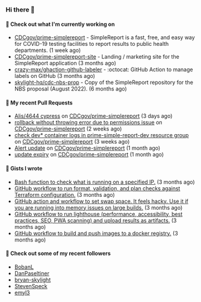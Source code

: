 ### Hi there 👋

#### 🚀 Check out what I'm currently working on

- [CDCgov/prime-simplereport](https://github.com/CDCgov/prime-simplereport) - SimpleReport is a fast, free, and easy way for COVID-19 testing facilities to report results to public health departments. (1 week ago)
- [CDCgov/prime-simplereport-site](https://github.com/CDCgov/prime-simplereport-site) - Landing / marketing site for the SimpleReport application (3 months ago)
- [crazy-max/ghaction-github-labeler](https://github.com/crazy-max/ghaction-github-labeler) - :octocat: GitHub Action to manage labels on GitHub (3 months ago)
- [skylight-hq/cdc-nbs-prop](https://github.com/skylight-hq/cdc-nbs-prop) - Copy of the SimpleReport repository for the NBS proposal (August 2022). (6 months ago)

#### 🔨 My recent Pull Requests

- [Alis/4644 cypress](https://github.com/CDCgov/prime-simplereport/pull/5186) on [CDCgov/prime-simplereport](https://github.com/CDCgov/prime-simplereport) (3 days ago)
- [rollback without throwing error due to permissions issue](https://github.com/CDCgov/prime-simplereport/pull/5076) on [CDCgov/prime-simplereport](https://github.com/CDCgov/prime-simplereport) (2 weeks ago)
- [check dev* container logs in prime-simple-report-dev resource group](https://github.com/CDCgov/prime-simplereport/pull/4982) on [CDCgov/prime-simplereport](https://github.com/CDCgov/prime-simplereport) (3 weeks ago)
- [Alert update](https://github.com/CDCgov/prime-simplereport/pull/4945) on [CDCgov/prime-simplereport](https://github.com/CDCgov/prime-simplereport) (1 month ago)
- [update expiry](https://github.com/CDCgov/prime-simplereport/pull/4934) on [CDCgov/prime-simplereport](https://github.com/CDCgov/prime-simplereport) (1 month ago)

#### 📓 Gists I wrote

- [Bash function to check what is running on a specified IP.](https://gist.github.com/ce30489841fdedc021675981308a399e) (3 months ago)
- [GitHub workflow to run format, validation, and plan checks against Terraform configuration.](https://gist.github.com/0295eabded9fd7994e0e04b86accdc41) (3 months ago)
- [GitHub action and workflow to set swap space. It feels hacky. Use it if you are running into memory issues on large builds.](https://gist.github.com/1c13dca8dc96ed4947f016aae19aacff) (3 months ago)
- [GitHub workflow to run lighthouse (performance, accessibility, best practices, SEO, PWA scanning) and upload results as artifacts.](https://gist.github.com/60fe04c78d86f2bfb5bbf02484826ebe) (3 months ago)
- [GitHub workflow to build and push images to a docker registry.](https://gist.github.com/7845bd98166fd71f05bf829631b23ba7) (3 months ago)

#### 👯 Check out some of my recent followers

- [BobanL](https://github.com/BobanL)
- [DanPaseltiner](https://github.com/DanPaseltiner)
- [bryan-skylight](https://github.com/bryan-skylight)
- [StevenSpeck](https://github.com/StevenSpeck)
- [emyl3](https://github.com/emyl3)
